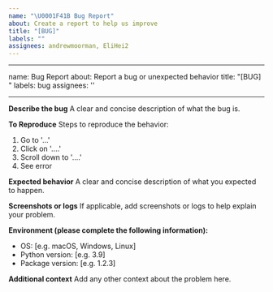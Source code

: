 ```yaml
---
name: "\U0001F41B Bug Report"
about: Create a report to help us improve
title: "[BUG]"
labels: ""
assignees: andrewmoorman, EliHei2
---
```


---

name: Bug Report
about: Report a bug or unexpected behavior
title: "[BUG] "
labels: bug
assignees: ''

---

**Describe the bug**
A clear and concise description of what the bug is.

**To Reproduce**
Steps to reproduce the behavior:

1. Go to '...'
2. Click on '....'
3. Scroll down to '....'
4. See error

**Expected behavior**
A clear and concise description of what you expected to happen.

**Screenshots or logs**
If applicable, add screenshots or logs to help explain your problem.

**Environment (please complete the following information):**

- OS: [e.g. macOS, Windows, Linux]
- Python version: [e.g. 3.9]
- Package version: [e.g. 1.2.3]

**Additional context**
Add any other context about the problem here.
